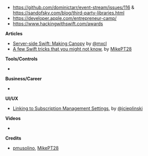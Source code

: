 - https://github.com/dominictarr/event-stream/issues/116 & https://sandofsky.com/blog/third-party-libraries.html
- https://developer.apple.com/entrepreneur-camp/
- https://www.hackingwithswift.com/awards

**Articles**

* [Server-side Swift: Making Canopy](https://medium.com/@mxcl/server-side-swift-making-canopy-2-6-95c318a3bb89) by [@mxcl](https://twitter.com/mxcl)
* [A few Swift tricks that you might not know](https://medium.com/@mpesate/a-few-swift-tricks-that-you-might-not-know-7d14afbd5f71), by [MikePT28](https://twitter.com/mikept28)

**Tools/Controls**

* 

**Business/Career**

* 

**UI/UX**

* [Linking to Subscription Management Settings](https://joecieplinski.com/blog/2018/11/26/linking-to-subscription-management-settings/), by [@jcieplinski](http://twitter.com/jcieplinski)

**Videos**

* 

**Credits**

* [pmusolino](https://github.com/pmusolino), [MikePT28](https://github.com/MikePT28)
